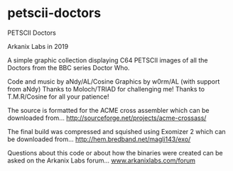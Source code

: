 # petscii-doctors

PETSCII Doctors

Arkanix Labs in 2019

A simple graphic collection displaying C64
PETSCII images of all the Doctors from the
BBC series Doctor Who.

Code and music by aNdy/AL/Cosine
Graphics by w0rm/AL (with support from aNdy)
Thanks to Moloch/TRIAD for challenging me!
Thanks to T.M.R/Cosine for all your patience!

The source is formatted for the ACME cross assembler
which can be downloaded from...
http://sourceforge.net/projects/acme-crossass/

The final build was compressed and squished using
Exomizer 2 which can be downloaded from...
 http://hem.bredband.net/magli143/exo/

Questions about this code or about how the binaries
were created can be asked on the Arkanix Labs forum...
www.arkanixlabs.com/forum
